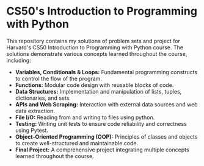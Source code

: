 # CS50's Introduction to Programming with Python

This repository contains my solutions of problem sets and project for Harvard's CS50 Introduction to Programming with Python course. The solutions demonstrate various concepts learned throughout the course, including:

- **Variables, Conditionals & Loops:** Fundamental programming constructs to control the flow of the program.
- **Functions:** Modular code design with reusable blocks of code.
- **Data Structures:** Implementation and manipulation of lists, tuples, dictionaries, and sets.
- **APIs and Web Scraping:** Interaction with external data sources and web data extraction.
- **File I/O:** Reading from and writing to files using python.
- **Testing:** Writing unit tests to ensure code reliability and correctness using Pytest.
- **Object-Oriented Programming (OOP):** Principles of classes and objects to create well-structured and maintainable code.
- **Final Project:** A comprehensive project integrating multiple concepts learned throughout the course.
